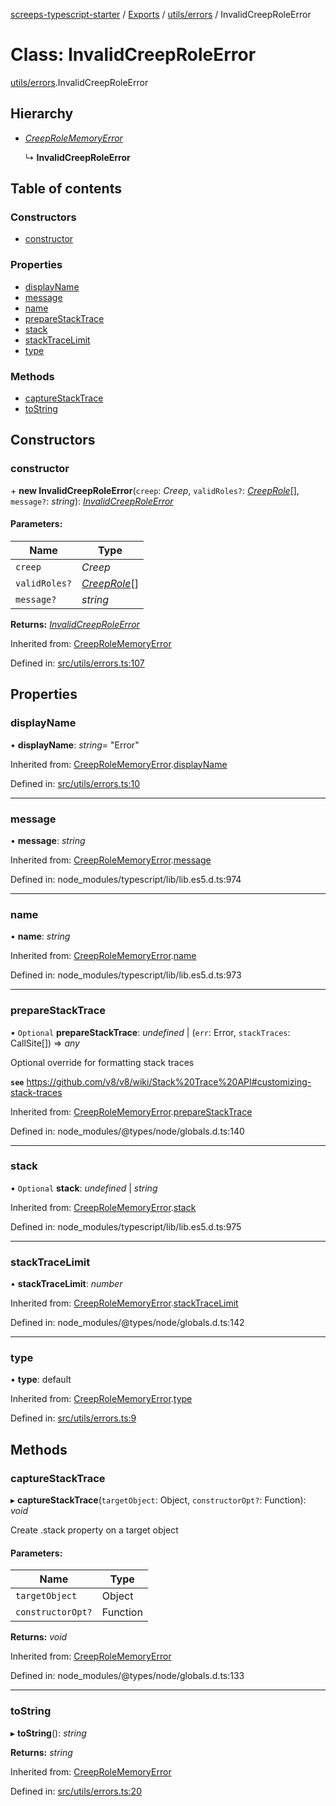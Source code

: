 [screeps-typescript-starter](../README.md) / [Exports](../modules.md) / [utils/errors](../modules/utils_errors.md) / InvalidCreepRoleError

# Class: InvalidCreepRoleError

[utils/errors](../modules/utils_errors.md).InvalidCreepRoleError

## Hierarchy

* [*CreepRoleMemoryError*](utils_errors.creeprolememoryerror.md)

  ↳ **InvalidCreepRoleError**

## Table of contents

### Constructors

- [constructor](utils_errors.invalidcreeproleerror.md#constructor)

### Properties

- [displayName](utils_errors.invalidcreeproleerror.md#displayname)
- [message](utils_errors.invalidcreeproleerror.md#message)
- [name](utils_errors.invalidcreeproleerror.md#name)
- [prepareStackTrace](utils_errors.invalidcreeproleerror.md#preparestacktrace)
- [stack](utils_errors.invalidcreeproleerror.md#stack)
- [stackTraceLimit](utils_errors.invalidcreeproleerror.md#stacktracelimit)
- [type](utils_errors.invalidcreeproleerror.md#type)

### Methods

- [captureStackTrace](utils_errors.invalidcreeproleerror.md#capturestacktrace)
- [toString](utils_errors.invalidcreeproleerror.md#tostring)

## Constructors

### constructor

\+ **new InvalidCreepRoleError**(`creep`: *Creep*, `validRoles?`: [*CreepRole*](../enums/types.creeprole.md)[], `message?`: *string*): [*InvalidCreepRoleError*](utils_errors.invalidcreeproleerror.md)

#### Parameters:

Name | Type |
------ | ------ |
`creep` | *Creep* |
`validRoles?` | [*CreepRole*](../enums/types.creeprole.md)[] |
`message?` | *string* |

**Returns:** [*InvalidCreepRoleError*](utils_errors.invalidcreeproleerror.md)

Inherited from: [CreepRoleMemoryError](utils_errors.creeprolememoryerror.md)

Defined in: [src/utils/errors.ts:107](https://github.com/Baelyk/screeps/blob/94a340d/src/utils/errors.ts#L107)

## Properties

### displayName

• **displayName**: *string*= "Error"

Inherited from: [CreepRoleMemoryError](utils_errors.creeprolememoryerror.md).[displayName](utils_errors.creeprolememoryerror.md#displayname)

Defined in: [src/utils/errors.ts:10](https://github.com/Baelyk/screeps/blob/94a340d/src/utils/errors.ts#L10)

___

### message

• **message**: *string*

Inherited from: [CreepRoleMemoryError](utils_errors.creeprolememoryerror.md).[message](utils_errors.creeprolememoryerror.md#message)

Defined in: node_modules/typescript/lib/lib.es5.d.ts:974

___

### name

• **name**: *string*

Inherited from: [CreepRoleMemoryError](utils_errors.creeprolememoryerror.md).[name](utils_errors.creeprolememoryerror.md#name)

Defined in: node_modules/typescript/lib/lib.es5.d.ts:973

___

### prepareStackTrace

• `Optional` **prepareStackTrace**: *undefined* \| (`err`: Error, `stackTraces`: CallSite[]) => *any*

Optional override for formatting stack traces

**`see`** https://github.com/v8/v8/wiki/Stack%20Trace%20API#customizing-stack-traces

Inherited from: [CreepRoleMemoryError](utils_errors.creeprolememoryerror.md).[prepareStackTrace](utils_errors.creeprolememoryerror.md#preparestacktrace)

Defined in: node_modules/@types/node/globals.d.ts:140

___

### stack

• `Optional` **stack**: *undefined* \| *string*

Inherited from: [CreepRoleMemoryError](utils_errors.creeprolememoryerror.md).[stack](utils_errors.creeprolememoryerror.md#stack)

Defined in: node_modules/typescript/lib/lib.es5.d.ts:975

___

### stackTraceLimit

• **stackTraceLimit**: *number*

Inherited from: [CreepRoleMemoryError](utils_errors.creeprolememoryerror.md).[stackTraceLimit](utils_errors.creeprolememoryerror.md#stacktracelimit)

Defined in: node_modules/@types/node/globals.d.ts:142

___

### type

• **type**: default

Inherited from: [CreepRoleMemoryError](utils_errors.creeprolememoryerror.md).[type](utils_errors.creeprolememoryerror.md#type)

Defined in: [src/utils/errors.ts:9](https://github.com/Baelyk/screeps/blob/94a340d/src/utils/errors.ts#L9)

## Methods

### captureStackTrace

▸ **captureStackTrace**(`targetObject`: Object, `constructorOpt?`: Function): *void*

Create .stack property on a target object

#### Parameters:

Name | Type |
------ | ------ |
`targetObject` | Object |
`constructorOpt?` | Function |

**Returns:** *void*

Inherited from: [CreepRoleMemoryError](utils_errors.creeprolememoryerror.md)

Defined in: node_modules/@types/node/globals.d.ts:133

___

### toString

▸ **toString**(): *string*

**Returns:** *string*

Inherited from: [CreepRoleMemoryError](utils_errors.creeprolememoryerror.md)

Defined in: [src/utils/errors.ts:20](https://github.com/Baelyk/screeps/blob/94a340d/src/utils/errors.ts#L20)
